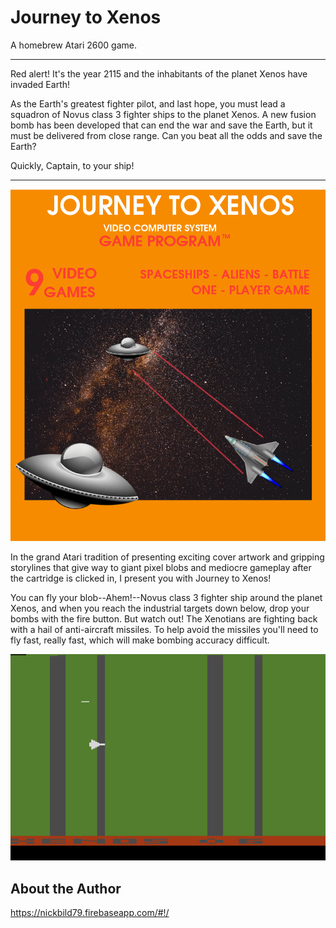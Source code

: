# Journey to Xenos

A homebrew Atari 2600 game.

----

Red alert! It's the year 2115 and the inhabitants of the planet Xenos have invaded Earth! 

As the Earth's greatest fighter pilot, and last hope, you must lead a squadron of Novus class 3 fighter ships to the planet Xenos. A new fusion bomb has been developed that can end the war and save the Earth, but it must be delivered from close range. Can you beat all the odds and save the Earth? 

Quickly, Captain, to your ship!

----

![Cover Art](https://raw.githubusercontent.com/nickbild/journey_to_xenos/master/xenos2.png)

In the grand Atari tradition of presenting exciting cover artwork and gripping storylines that give way to giant pixel blobs and mediocre gameplay after the cartridge is clicked in, I present you with Journey to Xenos!

You can fly your blob--Ahem!--Novus class 3 fighter ship around the planet Xenos, and when you reach the industrial targets down below, drop your bombs with the fire button. But watch out! The Xenotians are fighting back with a hail of anti-aircraft missiles. To help avoid the missiles you'll need to fly fast, really fast, which will make bombing accuracy difficult.

![Screenshot](https://raw.githubusercontent.com/nickbild/journey_to_xenos/master/jxenos2_12.png)

## About the Author

https://nickbild79.firebaseapp.com/#!/
